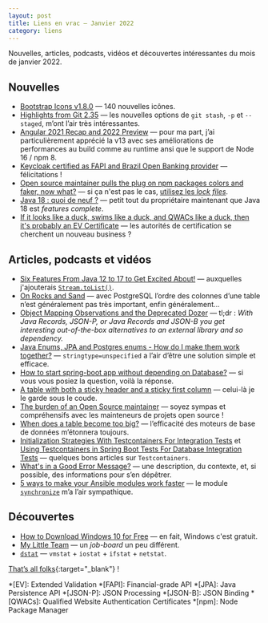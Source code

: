 ```yaml
---
layout: post
title: Liens en vrac — Janvier 2022
category: liens
---
```


Nouvelles, articles, podcasts, vidéos et découvertes intéressantes du mois de janvier 2022.

## Nouvelles

- [Bootstrap Icons v1.8.0](https://blog.getbootstrap.com/2022/01/31/bootstrap-icons-1-8-0/)
  — 140 nouvelles icônes.
- [Highlights from Git 2.35](https://github.blog/2022-01-24-highlights-from-git-2-35/)
  — les nouvelles options de `git stash`, `-p` et `--staged`, m’ont l’air très intéressantes.
- [Angular 2021 Recap and 2022 Preview](https://blog.angular.io/angular-2021-recap-and-2022-preview-cb3067f76217)
  — pour ma part, j’ai particulièrement apprécié la v13 avec ses améliorations de performances au build comme au runtime
  ansi que le support de Node 16 / npm 8.
- [Keycloak certified as FAPI and Brazil Open Banking provider](https://www.keycloak.org/2022/01/fapi)
  — félicitations !
- [Open source maintainer pulls the plug on npm packages colors and faker, now what?](https://snyk.io/blog/open-source-npm-packages-colors-faker/)
  — si ça n'est pas le cas, [utilisez les _lock files_](https://snyk.io/blog/what-is-package-lock-json/).
- [Java 18 : quoi de neuf ?](https://www.loicmathieu.fr/wordpress/informatique/java-18-quoi-de-neuf/)
  — petit tout du propriétaire maintenant que Java 18 est _features complete_.
- [If it looks like a duck, swims like a duck, and QWACs like a duck, then it's probably an EV Certificate](https://scotthelme.co.uk/looks-like-a-duck-swims-like-a-duck-qwacs-like-a-duck-probably-an-ev-certifiacate/)
  — les autorités de certification se cherchent un nouveau business ?

## Articles, podcasts et vidéos

- [Six Features From Java 12 to 17 to Get Excited About!](https://www.infoq.com/articles/six-features-jdk12-to-jdk17)
  — auxquelles j'ajouterais [`Stream.toList()`](https://todd.ginsberg.com/post/java-16/stream-tolist/).
- [On Rocks and Sand](https://www.2ndquadrant.com/en/blog/on-rocks-and-sand/)
  — avec PostgreSQL l’ordre des colonnes d’une table n’est généralement pas très important, enfin généralement...
- [Object Mapping Observations and the Deprecated Dozer](https://adambien.blog/roller/abien/entry/object_mapping_observations_and_the)
  — tl;dr : _With Java Records, JSON-P, or Java Records and JSON-B you get interesting out-of-the-box alternatives to an
  external library and so dependency._
- [Java Enums, JPA and Postgres enums - How do I make them work together?](https://stackoverflow.com/a/43125099)
  — `stringtype=unspecified` a l’air d’être une solution simple et efficace.
- [How to start spring-boot app without depending on Database?](https://stackoverflow.com/a/23875516)
  — si vous vous posiez la question, voilà la réponse.
- [A table with both a sticky header and a sticky first column](https://css-tricks.com/a-table-with-both-a-sticky-header-and-a-sticky-first-column/)
  — celui-là je le garde sous le coude.
- [The burden of an Open Source maintainer](https://www.jeffgeerling.com/blog/2022/burden-open-source-maintainer)
  — soyez sympas et compréhensifs avec les mainteneurs de projets open source !
- [When does a table become too big?](https://connor-mcdonald.com/2021/11/13/when-does-a-table-become-too-big/)
  — l’efficacité des moteurs de base de données m’étonnera toujours.
- [Initialization Strategies With Testcontainers For Integration Tests](https://rieckpil.de/initialization-strategies-with-testcontainers-for-integration-tests/)
  et [Using Testcontainers in Spring Boot Tests For Database Integration Tests](https://blog.sandra-parsick.de/2020/05/21/using-testcontainers-in-spring-boot-tests-for-database-integration-tests/)
  — quelques bons articles sur `Testcontainers`.
- [What's in a Good Error Message?](https://www.morling.dev/blog/whats-in-a-good-error-message/)
  — une description, du contexte, et, si possible, des informations pour s’en dépêtrer.
- [5 ways to make your Ansible modules work faster](https://www.redhat.com/sysadmin/faster-ansible-modules)
  — le module [`synchronize`](https://docs.ansible.com/ansible/latest/collections/ansible/posix/synchronize_module.html)
  m’a l’air sympathique.

## Découvertes

- [How to Download Windows 10 for Free](https://www.extremetech.com/computing/260524-download-windows-10-free)
  — en fait, Windows c'est gratuit.
- [My Little Team](https://www.mylittleteam.com)
  — un _job-board_ un peu différent.
- [`dstat`](https://haydenjames.io/dstat-command-in-linux-examples/)
  — `vmstat` + `iostat` + `ifstat` + `netstat`.

[That’s all folks](https://www.youtube.com/watch?v=iZKXoAMmJHE "Stella Donnelly - Beware Of The Dogs"){:target="_blank"} !

<!-- prettier-ignore-start -->
*[EV]: Extended Validation
*[FAPI]: Financial-grade API
*[JPA]: Java Persistence API
*[JSON-P]: JSON Processing
*[JSON-B]: JSON Binding
*[QWACs]: Qualified Website Authentication Certificates
*[npm]: Node Package Manager
<!-- prettier-ignore-end -->
